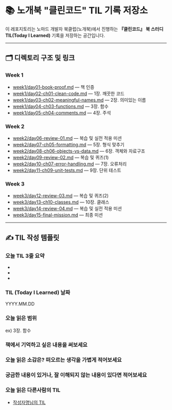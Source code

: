# 📚 노개북 "클린코드" TIL 기록 저장소

이 레포지토리는 노마드 개발자 북클럽(노개북)에서 진행하는 **『클린코드』 북 스터디 TIL(Today I Learned)** 기록을 저장하는 공간입니다.

---

## 🗂 디렉토리 구조 및 링크

### **Week 1**

* [week1/day01-book-proof.md](https://github.com/yuhyeon99/book-clean-code-til/blob/main/week1/day01-book-proof.md) — 책 인증
* [week1/day02-ch01-clean-code.md](https://github.com/yuhyeon99/book-clean-code-til/blob/main/week1/day02-ch01-clean-code.md) — 1장. 깨끗한 코드
* [week1/day03-ch02-meaningful-names.md](https://github.com/yuhyeon99/book-clean-code-til/blob/main/week1/day03-ch02-meaningful-names.md) — 2장. 의미있는 이름
* [week1/day04-ch03-functions.md](https://github.com/yuhyeon99/book-clean-code-til/blob/main/week1blobday04-ch03-functions.md) — 3장. 함수
* [week1/day05-ch04-comments.md](https://github.com/yuhyeon99/book-clean-code-til/blob/main/week1/day05-ch04-comments.md) — 4장. 주석

### **Week 2**

* [week2/day06-review-01.md](https://github.com/yuhyeon99/book-clean-code-til/blob/main/week2/day06-review-01.md) — 복습 및 실전 적용 미션
* [week2/day07-ch05-formatting.md](https://github.com/yuhyeon99/book-clean-code-til/blob/main/week2/day07-ch05-formatting.md) — 5장. 형식 맞추기
* [week2/day08-ch06-objects-vs-data.md](https://github.com/yuhyeon99/book-clean-code-til/blob/main/week2/day08-ch06-objects-vs-data.md) — 6장. 객체와 자료구조
* [week2/day09-review-02.md](https://github.com/yuhyeon99/book-clean-code-til/blob/main/week2/day09-review-02.md) — 복습 및 퀴즈(1)
* [week2/day10-ch07-error-handling.md](https://github.com/yuhyeon99/book-clean-code-til/blob/main/week2/day10-ch07-error-handling.md) — 7장. 오류처리
* [week2/day11-ch09-unit-tests.md](https://github.com/yuhyeon99/book-clean-code-til/blob/main/week2/day11-ch09-unit-tests.md) — 9장. 단위 테스트

### **Week 3**

* [week3/day12-review-03.md](https://github.com/yuhyeon99/book-clean-code-til/blob/main/week3/day12-review-03.md) — 복습 및 퀴즈(2)
* [week3/day13-ch10-classes.md](https://github.com/yuhyeon99/book-clean-code-til/blob/main/week3/day13-ch10-classes.md) — 10장. 클래스
* [week3/day14-review-04.md](https://github.com/yuhyeon99/book-clean-code-til/blob/main/week3/day14-review-04.md) — 복습 및 실전 적용 미션
* [week3/day15-final-mission.md](https://github.com/yuhyeon99/book-clean-code-til/blob/main/week3/day15-final-mission.md) — 최종 미션

---

## ✍️ TIL 작성 템플릿

### 오늘 TIL 3줄 요약

- 
- 
- 

### TIL (Today I Learned) 날짜

YYYY.MM.DD

### 오늘 읽은 범위

ex) 3장. 함수

### 책에서 기억하고 싶은 내용을 써보세요



### 오늘 읽은 소감은? 떠오르는 생각을 가볍게 적어보세요



### 궁금한 내용이 있거나, 잘 이해되지 않는 내용이 있다면 적어보세요



### 오늘 읽은 다른사람의 TIL

- [작성자명님의 TIL](링크)
